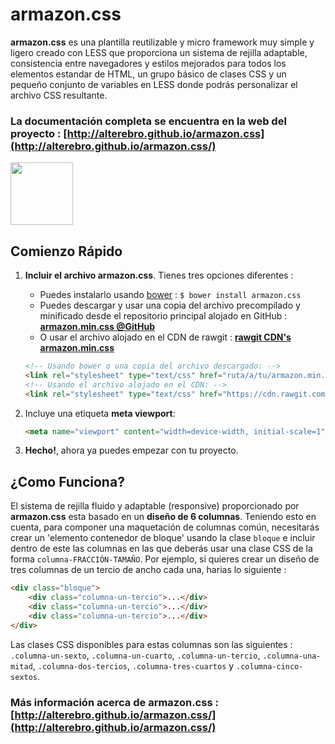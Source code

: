 
# armazon.css

**armazon.css** es una plantilla reutilizable y micro framework muy simple y ligero creado con LESS que proporciona un sistema de rejilla adaptable, consistencia entre navegadores y estilos mejorados para todos los elementos estandar de HTML, un grupo básico de clases CSS y un pequeño conjunto de variables en LESS donde podrás personalizar el archivo CSS resultante.

### La documentación completa se encuentra en la web del proyecto : [http://alterebro.github.io/armazon.css](http://alterebro.github.io/armazon.css/)

<img src="http://alterebro.github.io/armazon.css/www/images/armazon.png" width="100" />


## Comienzo Rápido

1. **Incluir el archivo armazon.css**. Tienes tres opciones diferentes :

	- Puedes instalarlo usando [bower](http://bower.io/) : `$ bower install armazon.css`
	- Puedes descargar y usar una copia del archivo precompilado y minificado desde el repositorio principal alojado en GitHub : **[armazon.min.css @GitHub](https://raw.githubusercontent.com/alterebro/armazon.css/master/armazon/armazon.min.css)**
	- O usar el archivo alojado en el CDN de rawgit : **[rawgit CDN's armazon.min.css](https://cdn.rawgit.com/alterebro/armazon.css/v0.2.0/armazon/armazon.min.css)**

	```html
	<!-- Usando bower o una copia del archivo descargado: -->
	<link rel="stylesheet" type="text/css" href="ruta/a/tu/armazon.min.css" />
	<!-- Usando el archivo alojado en el CDN: -->
	<link rel="stylesheet" type="text/css" href="https://cdn.rawgit.com/alterebro/armazon.css/v0.2.3/armazon/armazon.min.css" />
	```

2. Incluye una etiqueta **meta viewport**:

	```html
	<meta name="viewport" content="width=device-width, initial-scale=1" />
	```

3. **Hecho!**, ahora ya puedes empezar con tu proyecto.


## ¿Como Funciona?

El sistema de rejilla fluido y adaptable (responsive) proporcionado por **armazon.css** esta basado en un **diseño de 6 columnas**. Teniendo esto en cuenta, para componer una maquetación de columnas común, necesitarás crear un 'elemento contenedor de bloque' usando la clase `bloque` e incluir dentro de este las columnas en las que deberás usar una clase CSS de la forma `columna-FRACCIÓN-TAMAÑO`. Por ejemplo, si quieres crear un diseño de tres columnas de un tercio de ancho cada una, harias lo siguiente :

```html
<div class="bloque">
	<div class="columna-un-tercio">...</div>
	<div class="columna-un-tercio">...</div>
	<div class="columna-un-tercio">...</div>
</div>
```

Las clases CSS disponibles para estas columnas son las siguientes : `.columna-un-sexto`, `.columna-un-cuarto`, `.columna-un-tercio`, `.columna-una-mitad`, `.columna-dos-tercios`, `.columna-tres-cuartos` y `.columna-cinco-sextos`.

### Más información acerca de armazon.css : [http://alterebro.github.io/armazon.css/](http://alterebro.github.io/armazon.css/)
